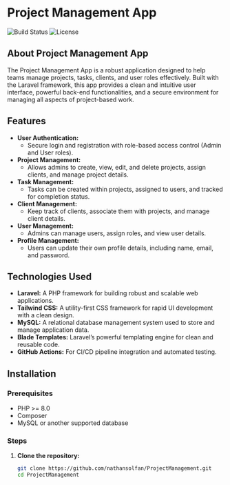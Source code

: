 # Project Management App

![Build Status](https://github.com/nathansolfan/ProjectManagement/actions/workflows/tests.yml/badge.svg)
![License](https://img.shields.io/github/license/nathansolfan/ProjectManagement)

## About Project Management App

The Project Management App is a robust application designed to help teams manage projects, tasks, clients, and user roles effectively. Built with the Laravel framework, this app provides a clean and intuitive user interface, powerful back-end functionalities, and a secure environment for managing all aspects of project-based work.

## Features

- **User Authentication:**
  - Secure login and registration with role-based access control (Admin and User roles).
- **Project Management:**
  - Allows admins to create, view, edit, and delete projects, assign clients, and manage project details.
- **Task Management:**
  - Tasks can be created within projects, assigned to users, and tracked for completion status.
- **Client Management:**
  - Keep track of clients, associate them with projects, and manage client details.
- **User Management:**
  - Admins can manage users, assign roles, and view user details.
- **Profile Management:**
  - Users can update their own profile details, including name, email, and password.

## Technologies Used

- **Laravel:** A PHP framework for building robust and scalable web applications.
- **Tailwind CSS:** A utility-first CSS framework for rapid UI development with a clean design.
- **MySQL:** A relational database management system used to store and manage application data.
- **Blade Templates:** Laravel’s powerful templating engine for clean and reusable code.
- **GitHub Actions:** For CI/CD pipeline integration and automated testing.

## Installation

### Prerequisites

- PHP >= 8.0
- Composer
- MySQL or another supported database

### Steps

1. **Clone the repository:**

   ```bash
   git clone https://github.com/nathansolfan/ProjectManagement.git
   cd ProjectManagement
